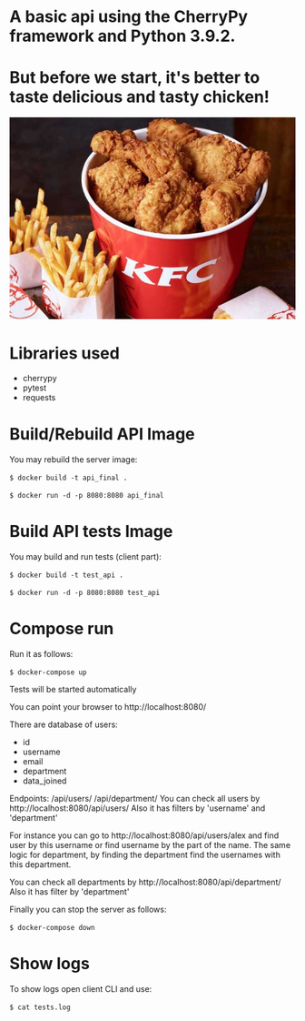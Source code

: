 # A basic api using the CherryPy framework and Python 3.9.2.
# But before we start, it's better to taste delicious and tasty chicken!
![Kurochka KFC](https://github.com/zinarous/api_exam/blob/main/KFC.jpg)
# Libraries used

* cherrypy
* pytest
* requests

# Build/Rebuild API Image
You may rebuild the server image:


```$ docker build -t api_final .```

```$ docker run -d -p 8080:8080 api_final```

# Build API tests Image

You may build and run tests (client part):


```$ docker build -t test_api .```

```$ docker run -d -p 8080:8080 test_api```

# Compose run
Run it as follows:

``` $ docker-compose up ```

Tests will be started automatically

You can point your browser to http://localhost:8080/

There are database of users:

* id
* username
* email
* department
* data_joined

Endpoints:
/api/users/
/api/department/
You can check all users by http://localhost:8080/api/users/ 
Also it has filters by 'username' and 'department'

For instance you can go to http://localhost:8080/api/users/alex and find user by this username or find username by the part of the name.
The same logic for department, by finding the department find the usernames with this department.

You can check all departments by http://localhost:8080/api/department/ Also it has filter by 'department'

Finally you can stop the server as follows:

``` $ docker-compose down ```

# Show logs

To show logs open client CLI and use:

```$ cat tests.log```
